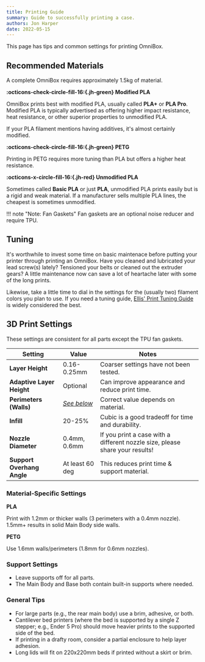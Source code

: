 ```yaml
---
title: Printing Guide
summary: Guide to successfully printing a case.
authors: Jon Harper
date: 2022-05-15
---
```


This page has tips and common settings for printing OmniBox.

## Recommended Materials

A complete OmniBox requires approximately 1.5kg of material.

**:octicons-check-circle-fill-16:{.jh-green} Modified PLA**

OmniBox prints best with modified PLA, usually called **PLA+** or **PLA Pro**. Modified PLA is typically advertised
as offering higher impact resistance, heat resistance, or other superior properties to unmodified PLA.

If your PLA filament mentions having additives, it's almost certainly modified.

**:octicons-check-circle-fill-16:{.jh-green} PETG**

Printing in PETG requires more tuning than PLA but offers a higher heat resistance.

**:octicons-x-circle-fill-16:{.jh-red} Unmodified PLA**

Sometimes called **Basic PLA** or just **PLA**, unmodified PLA prints easily but is a rigid and weak material.
If a manufacturer sells multiple PLA lines, the cheapest is sometimes unmodified.

!!! note "Note: Fan Gaskets"
    Fan gaskets are an optional noise reducer and require TPU.

## Tuning

It's worthwhile to invest some time on basic maintenace before putting your printer through printing
an OmniBox. Have you cleaned and lubricated your lead screw(s) lately? Tensioned your belts or cleaned
out the extruder gears? A little maintenance now can save a lot of heartache later with some of the long prints.

Likewise, take a little time to dial in the settings for the (usually two) filament colors you plan to use.
If you need a tuning guide, [Ellis' Print Tuning Guide][ellis] is widely
considered the best.

## 3D Print Settings

These settings are consistent for all parts except the TPU fan gaskets.

| Setting                   | Value        | Notes |
|---------------------------|--------------|------|
| **Layer Height**          | 0.16-0.25mm  | Coarser settings have not been tested. |
| **Adaptive Layer Height** | Optional     | Can improve appearance and reduce print time.    |
| **Perimeters (Walls)**    | [*See below*](#material-specific-settings)   | Correct value depends on material. |
| **Infill**                | 20-25%       | Cubic is a good tradeoff for time and durability. |
| **Nozzle Diameter**       | 0.4mm, 0.6mm | If you print a case with a different nozzle size, please share your results! |
| **Support Overhang Angle** | At least 60 deg | This reduces print time & support material. |

### Material-Specific Settings

**PLA**

Print with 1.2mm or thicker walls (3 perimeters with a 0.4mm nozzle). 1.5mm+ results in solid Main Body side walls.

**PETG**

Use 1.6mm walls/perimeters (1.8mm for 0.6mm nozzles).

### Support Settings

- Leave supports off for all parts.
- The Main Body and Base both contain built-in supports where needed.

### General Tips

- For large parts (e.g., the rear main body) use a brim, adhesive, or both.
- Cantilever bed printers (where the bed is supported by a single Z stepper; e.g., Ender 5 Pro) should move heavier prints to the supported side of the bed.
- If printing in a drafty room, consider a partial enclosure to help layer adhesion.
- Long lids will fit on 220x220mm beds if printed without a skirt or brim.

[tour]: tour.md "Visual Guided Tour"
[base]:         support/base.md
[main_body]:    support/main_body.md
[psu]:          support/psu.md
[cpu]:          support/cpu.md
[mcu]:          support/mcu.md
[lower_bay]:    support/lower_bay.md
[display]:      support/display.md
[lid]:          support/lid.md
[rear_panel]:   support/rear.md
[side_panel]:   support/side.md
[bottom_panel]: support/bottom.md
[ellis]: https://ellis3dp.com/Print-Tuning-Guide/ "Ellis' Print Tuning Guide (ellis3dp.com)"